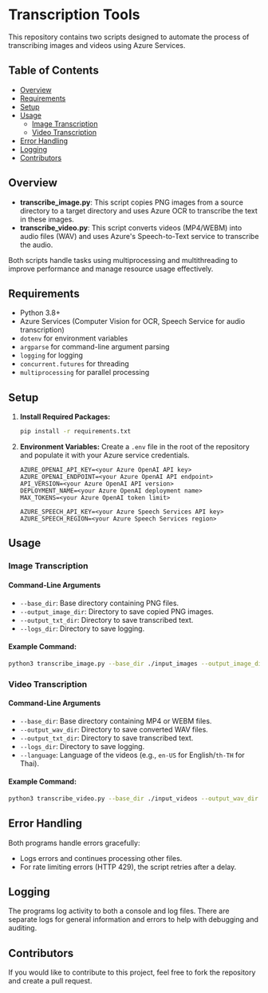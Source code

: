 # Transcription Tools

This repository contains two scripts designed to automate the process of transcribing images and videos using Azure Services.

## Table of Contents
- [Overview](#overview)
- [Requirements](#requirements)
- [Setup](#setup)
- [Usage](#usage)
  - [Image Transcription](#image-transcription)
  - [Video Transcription](#video-transcription)
- [Error Handling](#error-handling)
- [Logging](#logging)
- [Contributors](#contributors)

## Overview
- **transcribe_image.py**: This script copies PNG images from a source directory to a target directory and uses Azure OCR to transcribe the text in these images.
- **transcribe_video.py**: This script converts videos (MP4/WEBM) into audio files (WAV) and uses Azure's Speech-to-Text service to transcribe the audio.

Both scripts handle tasks using multiprocessing and multithreading to improve performance and manage resource usage effectively.

## Requirements
- Python 3.8+
- Azure Services (Computer Vision for OCR, Speech Service for audio transcription)
- `dotenv` for environment variables
- `argparse` for command-line argument parsing
- `logging` for logging
- `concurrent.futures` for threading
- `multiprocessing` for parallel processing

## Setup
1. **Install Required Packages:**
    ```sh
    pip install -r requirements.txt
    ```

2. **Environment Variables:** Create a `.env` file in the root of the repository and populate it with your Azure service credentials.

    ```plaintext
    AZURE_OPENAI_API_KEY=<your Azure OpenAI API key>
    AZURE_OPENAI_ENDPOINT=<your Azure OpenAI API endpoint>
    API_VERSION=<your Azure OpenAI API version>
    DEPLOYMENT_NAME=<your Azure OpenAI deployment name>
    MAX_TOKENS=<your Azure OpenAI token limit>

    AZURE_SPEECH_API_KEY=<your Azure Speech Services API key>
    AZURE_SPEECH_REGION=<your Azure Speech Services region>
    ```

## Usage 

### Image Transcription

#### Command-Line Arguments
- `--base_dir`: Base directory containing PNG files.
- `--output_image_dir`: Directory to save copied PNG images.
- `--output_txt_dir`: Directory to save transcribed text.
- `--logs_dir`: Directory to save logging.

#### Example Command:
```sh
python3 transcribe_image.py --base_dir ./input_images --output_image_dir ./output_images --output_txt_dir ./output_texts --logs_dir ./logs
```

### Video Transcription 

#### Command-Line Arguments
- `--base_dir`: Base directory containing MP4 or WEBM files.
- `--output_wav_dir`: Directory to save converted WAV files.
- `--output_txt_dir`: Directory to save transcribed text.
- `--logs_dir`: Directory to save logging.
- `--language`: Language of the videos (e.g., `en-US` for English/`th-TH` for Thai).

#### Example Command:
```sh
python3 transcribe_video.py --base_dir ./input_videos --output_wav_dir ./output_wavs --output_txt_dir ./output_texts --logs_dir ./logs --language en-US
```

## Error Handling
Both programs handle errors gracefully:
- Logs errors and continues processing other files.
- For rate limiting errors (HTTP 429), the script retries after a delay.

## Logging
The programs log activity to both a console and log files. There are separate logs for general information and errors to help with debugging and auditing.

## Contributors
If you would like to contribute to this project, feel free to fork the repository and create a pull request.
